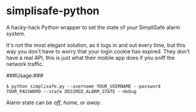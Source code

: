 simplisafe-python
=================

A hacky-hack Python wrapper to set the state of your SimpliSafe alarm system.

It's not the most elegant solution, as it logs in and out every time, but this way you don't have to worry that your login cookie has expired. They don't have a real API, this is just what their mobile app does if you sniff the network traffic.

###Usage:###


    $ python simplisafe.py --username YOUR_USERNAME --password YOUR_PASSWORD --state DESIRED_ALARM_STATE --debug

Alarm state can be *off*, *home*, or *away*.
